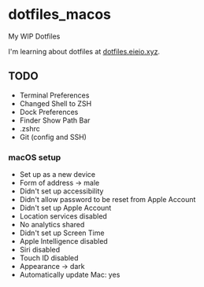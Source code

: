 # dotfiles_macos
My WIP Dotfiles

I'm learning about dotfiles at [dotfiles.eieio.xyz](http://dotfiles.eieio.xyz).

## TODO
- Terminal Preferences
- Changed Shell to ZSH
- Dock Preferences
- Finder Show Path Bar
- .zshrc
- Git (config and SSH)

### macOS setup
- Set up as a new device
- Form of address -> male
- Didn't set up accessibility
- Didn't allow password to be reset from Apple Account
- Didn't set up Apple Account
- Location services disabled
- No analytics shared
- Didn't set up Screen Time
- Apple Intelligence disabled
- Siri disabled
- Touch ID disabled
- Appearance -> dark
- Automatically update Mac: yes

